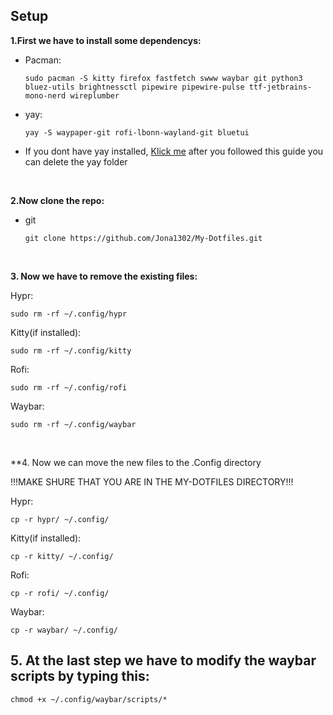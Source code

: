 ## Setup ##

**1.First we have to install some dependencys:**

- Pacman:

      sudo pacman -S kitty firefox fastfetch swww waybar git python3 bluez-utils brightnessctl pipewire pipewire-pulse ttf-jetbrains-mono-nerd wireplumber

 - yay:

       yay -S waypaper-git rofi-lbonn-wayland-git bluetui
* If you dont have yay installed, [Klick me](https://github.com/Jguer/yay) after you followed this guide you can delete the yay folder

<br/>

**2.Now clone the repo:**

 - git
    
       git clone https://github.com/Jona1302/My-Dotfiles.git

<br>

**3. Now we have to remove the existing files:**

 Hypr:
 
    sudo rm -rf ~/.config/hypr 

 Kitty(if installed):
 
    sudo rm -rf ~/.config/kitty

 Rofi:
 
    sudo rm -rf ~/.config/rofi

 Waybar:

    sudo rm -rf ~/.config/waybar

<br>


**4. Now we can move the new files to the .Config directory

!!!MAKE SHURE THAT YOU ARE IN THE MY-DOTFILES DIRECTORY!!!

Hypr:
 
    cp -r hypr/ ~/.config/

Kitty(if installed):
 
    cp -r kitty/ ~/.config/

Rofi:
 
    cp -r rofi/ ~/.config/

Waybar:

    cp -r waybar/ ~/.config/

## 5. At the last step we have to modify the waybar scripts by typing this:

    chmod +x ~/.config/waybar/scripts/*
